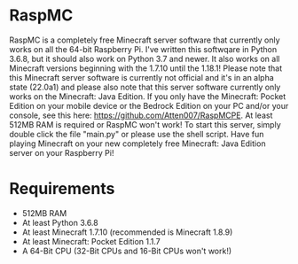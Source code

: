 # RaspMC
RaspMC is a completely free Minecraft server software that currently only works on all the 64-bit Raspberry Pi. I've written this softwqare in Python 3.6.8, but it should also work on Python 3.7 and newer. It also works on all Minecraft versions beginning with the 1.7.10 until the 1.18.1! Please note that this Minecraft server software is currently not official and it's in an alpha state (22.0a1) and please also note that this server software currently only works on the Minecraft: Java Edition. If you only have the Minecraft: Pocket Edition on your mobile device or the Bedrock Edition on your PC and/or your console, see this here: https://github.com/Atten007/RaspMCPE. At least 512MB RAM is required or RaspMC won't work! To start this server, simply double click the file "main.py" or please use the shell script. Have fun playing Minecraft on your new completely free Minecraft: Java Edition server on your Raspberry Pi!
# Requirements
- 512MB RAM
- At least Python 3.6.8
- At least Minecraft 1.7.10 (recommended is Minecraft 1.8.9)
- At least Minecraft: Pocket Edition 1.1.7
- A 64-Bit CPU (32-Bit CPUs and 16-Bit CPUs won't work!)
